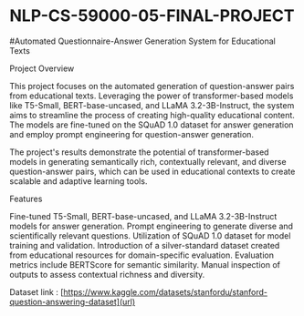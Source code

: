 # NLP-CS-59000-05-FINAL-PROJECT<br>

#Automated Questionnaire-Answer Generation System for Educational Texts<br>

Project Overview

This project focuses on the automated generation of question-answer pairs from educational texts. Leveraging the power of transformer-based models like T5-Small, BERT-base-uncased, and LLaMA 3.2-3B-Instruct, the system aims to streamline the process of creating high-quality educational content. The models are fine-tuned on the SQuAD 1.0 dataset for answer generation and employ prompt engineering for question-answer generation.

The project's results demonstrate the potential of transformer-based models in generating semantically rich, contextually relevant, and diverse question-answer pairs, which can be used in educational contexts to create scalable and adaptive learning tools.

Features

Fine-tuned T5-Small, BERT-base-uncased, and LLaMA 3.2-3B-Instruct models for answer generation.
Prompt engineering to generate diverse and scientifically relevant questions.
Utilization of SQuAD 1.0 dataset for model training and validation.
Introduction of a silver-standard dataset created from educational resources for domain-specific evaluation.
Evaluation metrics include BERTScore for semantic similarity.
Manual inspection of outputs to assess contextual richness and diversity.

Dataset link : [https://www.kaggle.com/datasets/stanfordu/stanford-question-answering-dataset](url)<br>
